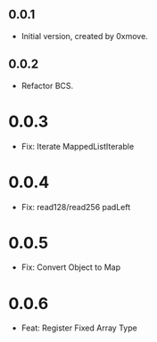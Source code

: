 ## 0.0.1

* Initial version, created by 0xmove.

## 0.0.2

* Refactor BCS.

# 0.0.3

* Fix: Iterate MappedListIterable

# 0.0.4

* Fix: read128/read256 padLeft

# 0.0.5

* Fix: Convert Object to Map

# 0.0.6

* Feat: Register Fixed Array Type